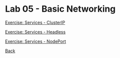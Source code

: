 # Lab 05 - Basic Networking

[Exercise: Services - ClusterIP](services-clusterip.md)

[Exercise: Services - Headless](services-headless.md)

[Exercise: Services - NodePort](services-nodeport.md)


<!--
[Exercise: Network with calico](networking-with-calico.md) - Incomplete

[Exercise: Routing Across Namespaces](routing-across-namespace.md) - Incomplete
-->

[Back](../README.md)

